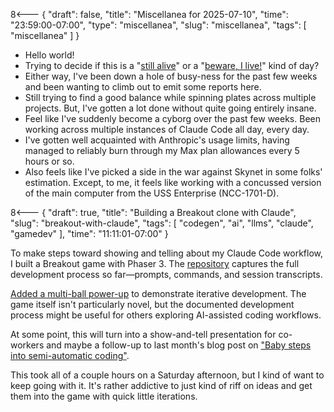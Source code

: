 8<--- { "draft": false, "title": "Miscellanea for 2025-07-10", "time": "23:59:00-07:00", "type": "miscellanea", "slug": "miscellanea", "tags": [ "miscellanea" ] }

- Hello world!
- Trying to decide if this is a "[still alive](https://www.youtube.com/watch?v=Y6ljFaKRTrI)" or a "[beware, I live!](https://www.youtube.com/watch?v=CC2iqlvifSU)" kind of day?
- Either way, I've been down a hole of busy-ness for the past few weeks and been wanting to climb out to emit some reports here.
- Still trying to find a good balance while spinning plates across multiple projects. But, I've gotten a lot done without quite going entirely insane.
- Feel like I've suddenly become a cyborg over the past few weeks. Been working across multiple instances of Claude Code all day, every day.
- I've gotten well acquainted with Anthropic's usage limits, having managed to reliably burn through my Max plan allowances every 5 hours or so.
- Also feels like I've picked a side in the war against Skynet in some folks' estimation. Except, to me, it feels like working with a concussed version of the main computer from the USS Enterprise (NCC-1701-D).

8<--- { "draft": true, "title": "Building a Breakout clone with Claude", "slug": "breakout-with-claude", "tags": [ "codegen", "ai", "llms", "claude", "gamedev" ], "time": "11:11:01-07:00" }

To make steps toward showing and telling about my Claude Code workflow, I built a Breakout game with Phaser 3. The [repository](https://github.com/lmorchard/claude-breakout-clone) captures the full development process so far—prompts, commands, and session transcripts.

[Added a multi-ball power-up](https://github.com/lmorchard/claude-breakout-clone/tree/main/docs/dev-sessions/2025-07-05-1336-multiball) to demonstrate iterative development. The game itself isn't particularly novel, but the documented development process might be useful for others exploring AI-assisted coding workflows.

At some point, this will turn into a show-and-tell presentation for co-workers and maybe a follow-up to last month's blog post on ["Baby steps into semi-automatic coding"](https://blog.lmorchard.com/2025/06/07/semi-automatic-coding/).

This took all of a couple hours on a Saturday afternoon, but I kind of want to keep going with it. It's rather addictive to just kind of riff on ideas and get them into the game with quick little iterations.
